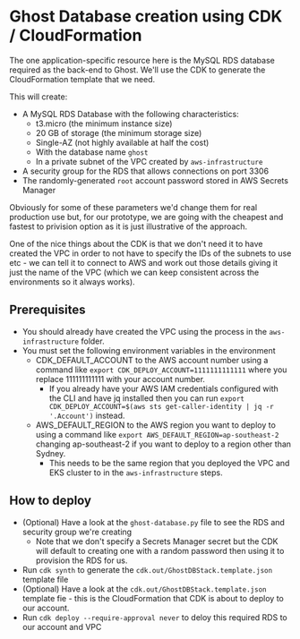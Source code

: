 # Ghost Database creation using CDK / CloudFormation
The one application-specific resource here is the MySQL RDS database required as the back-end to Ghost. We'll use the CDK to generate the CloudFormation template that we need.

This will create:
* A MySQL RDS Database with the following characteristics:
    * t3.micro (the minimum instance size)
    * 20 GB of storage (the minimum storage size)
    * Single-AZ (not highly available at half the cost)
    * With the database name `ghost`
    * In a private subnet of the VPC created by `aws-infrastructure`
* A security group for the RDS that allows connections on port 3306
* The randomly-generated `root` account password stored in AWS Secrets Manager

Obviously for some of these parameters we'd change them for real production use but, for our prototype, we are going with the cheapest and fastest to privision option as it is just illustrative of the approach.

One of the nice things about the CDK is that we don't need it to have created the VPC in order to not have to specify the IDs of the subnets to use etc - we can tell it to connect to AWS and work out those details giving it just the name of the VPC (which we can keep consistent across the environments so it always works).

## Prerequisites
* You should already have created the VPC using the process in the `aws-infrastructure` folder.
* You must set the following environment variables in the environment
    * CDK_DEFAULT_ACCOUNT to the AWS account number using a command like `export CDK_DEPLOY_ACCOUNT=1111111111111` where you replace 111111111111 with your account number. 
        * If you already have your AWS IAM credentials configured with the CLI and have jq installed then you can run `export CDK_DEPLOY_ACCOUNT=$(aws sts get-caller-identity | jq -r '.Account')` instead.
    * AWS_DEFAULT_REGION to the AWS region you want to deploy to using a command like `export AWS_DEFAULT_REGION=ap-southeast-2` changing ap-southeast-2 if you want to deploy to a region other than Sydney.
        * This needs to be the same region that you deployed the VPC and EKS cluster to in the `aws-infrastructure` steps.

## How to deploy
* (Optional) Have a look at the `ghost-database.py` file to see the RDS and security group we're creating
    * Note that we don't specify a Secrets Manager secret but the CDK will default to creating one with a random password then using it to provision the RDS for us.
* Run `cdk synth` to generate the `cdk.out/GhostDBStack.template.json` template file
* (Optional) Have a look at the `cdk.out/GhostDBStack.template.json` template fie - this is the CloudFormation that CDK is about to deploy to our account.
* Run `cdk deploy --require-approval never` to deloy this required RDS to our account and VPC
